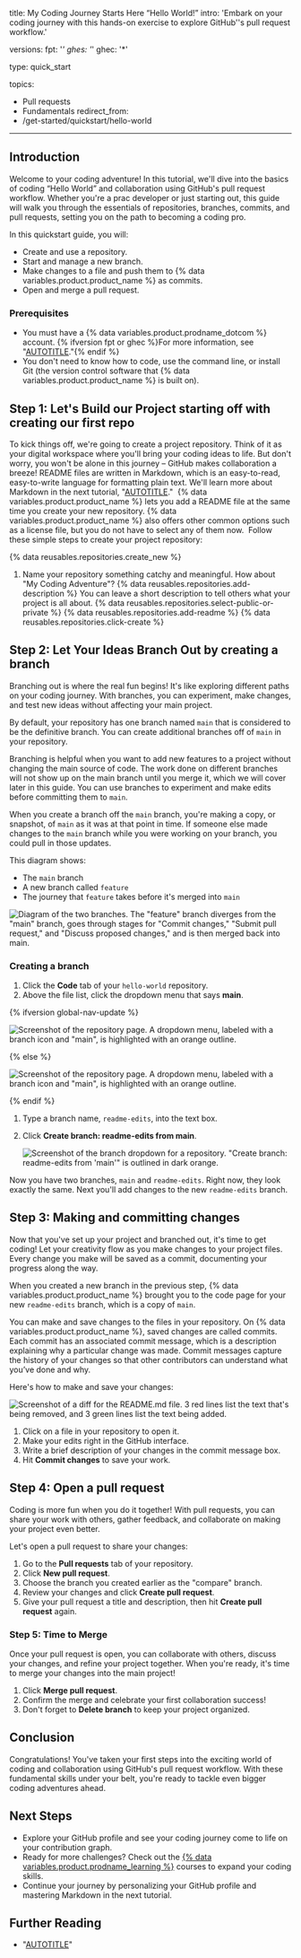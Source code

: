 title: My Coding Journey Starts Here “Hello World!”
intro: 'Embark on your coding journey with this hands-on exercise to explore GitHub''s pull request workflow.'

versions:
  fpt: '*'
  ghes: '*'
  ghec: '*'

type: quick_start

topics:
  - Pull requests
  - Fundamentals
redirect_from:
  - /get-started/quickstart/hello-world
---

## Introduction

Welcome to your coding adventure! In this tutorial, we'll dive into the basics of coding “Hello World” and collaboration using GitHub's pull request workflow. Whether you're a prac developer or just starting out, this guide will walk you through the essentials of repositories, branches, commits, and pull requests, setting you on the path to becoming a coding pro. 

In this quickstart guide, you will:

- Create and use a repository.
- Start and manage a new branch.
- Make changes to a file and push them to {% data variables.product.product_name %} as commits.
- Open and merge a pull request.

### Prerequisites

- You must have a {% data variables.product.prodname_dotcom %} account. {% ifversion fpt or ghec %}For more information, see "[AUTOTITLE](/get-started/start-your-journey/creating-an-account-on-github)."{% endif %}  
- You don't need to know how to code, use the command line, or install Git (the version control software that {% data variables.product.product_name %} is built on).


## Step 1: Let's Build our Project starting off with creating our first repo 

To kick things off, we're going to create a project repository. Think of it as your digital workspace where you'll bring your coding ideas to life. But don't worry, you won't be alone in this journey – GitHub makes collaboration a breeze! README files are written in Markdown, which is an easy-to-read, easy-to-write language for formatting plain text. We'll learn more about Markdown in the next tutorial, "[AUTOTITLE](/get-started/start-your-journey/setting-up-your-profile)."
 {% data variables.product.product_name %} lets you add a README file at the same time you create your new repository. {% data variables.product.product_name %} also offers other common options such as a license file, but you do not have to select any of them now. 
Follow these simple steps to create your project repository:

{% data reusables.repositories.create_new %}
1. Name your repository something catchy and meaningful. How about "My Coding Adventure"?
{% data reusables.repositories.add-description %} You can leave a short description to tell others what your project is all about.
{% data reusables.repositories.select-public-or-private %}
{% data reusables.repositories.add-readme %}
{% data reusables.repositories.click-create %}

## Step 2: Let Your Ideas Branch Out by creating a branch

Branching out is where the real fun begins! It's like exploring different paths on your coding journey. With branches, you can experiment, make changes, and test new ideas without affecting your main project.

By default, your repository has one branch named `main` that is considered to be the definitive branch. You can create additional branches off of `main` in your repository.


Branching is helpful when you want to add new features to a project without changing the main source of code. The work done on different branches will not show up on the main branch until you merge it, which we will cover later in this guide. You can use branches to experiment and make edits before committing them to `main`.


When you create a branch off the `main` branch, you're making a copy, or snapshot, of `main` as it was at that point in time. If someone else made changes to the `main` branch while you were working on your branch, you could pull in those updates.

This diagram shows:

- The `main` branch
- A new branch called `feature`
- The journey that `feature` takes before it's merged into `main`

![Diagram of the two branches. The "feature" branch diverges from the "main" branch, goes through stages for "Commit changes," "Submit pull request," and "Discuss proposed changes," and is then merged back into main.](/assets/images/help/repository/branching.png)


### Creating a branch

1. Click the **Code** tab of your `hello-world` repository.
1. Above the file list, click the dropdown menu that says **main**.

{% ifversion global-nav-update %}

   ![Screenshot of the repository page. A dropdown menu, labeled with a branch icon and "main", is highlighted with an orange outline.](/assets/images/help/branches/branch-selection-dropdown-global-nav-update.png)

{% else %}

   ![Screenshot of the repository page. A dropdown menu, labeled with a branch icon and "main", is highlighted with an orange outline.](/assets/images/help/branches/branch-selection-dropdown.png)

{% endif %}

1. Type a branch name, `readme-edits`, into the text box.
1. Click **Create branch: readme-edits from main**.

   ![Screenshot of the branch dropdown for a repository. "Create branch: readme-edits from 'main'" is outlined in dark orange.](/assets/images/help/repository/new-branch.png)

Now you have two branches, `main` and `readme-edits`. Right now, they look exactly the same. Next you'll add changes to the new `readme-edits` branch.


## Step 3: Making and committing changes

Now that you've set up your project and branched out, it's time to get coding! Let your creativity flow as you make changes to your project files. Every change you make will be saved as a commit, documenting your progress along the way.  

When you created a new branch in the previous step, {% data variables.product.product_name %} brought you to the code page for your new `readme-edits` branch, which is a copy of `main`.

You can make and save changes to the files in your repository. On {% data variables.product.product_name %}, saved changes are called commits. Each commit has an associated commit message, which is a description explaining why a particular change was made. Commit messages capture the history of your changes so that other contributors can understand what you’ve done and why.

Here's how to make and save your changes:

 ![Screenshot of a diff for the README.md file. 3 red lines list the text that's being removed, and 3 green lines list the text being added.](/assets/images/help/repository/diffs.png)

1. Click on a file in your repository to open it.
1. Make your edits right in the GitHub interface.
1. Write a brief description of your changes in the commit message box.
1. Hit **Commit changes** to save your work.

## Step 4: Open a pull request

Coding is more fun when you do it together! With pull requests, you can share your work with others, gather feedback, and collaborate on making your project even better.

Let's open a pull request to share your changes:

1. Go to the **Pull requests** tab of your repository.
1. Click **New pull request**.
1. Choose the branch you created earlier as the "compare" branch.
1. Review your changes and click **Create pull request**.
1. Give your pull request a title and description, then hit **Create pull request** again.

### Step 5: Time to Merge 

Once your pull request is open, you can collaborate with others, discuss your changes, and refine your project together. When you're ready, it's time to merge your changes into the main project!


1. Click **Merge pull request**.
1. Confirm the merge and celebrate your first collaboration success!
1. Don't forget to **Delete branch** to keep your project organized.

## Conclusion

Congratulations! You've taken your first steps into the exciting world of coding and collaboration using GitHub's pull request workflow. With these fundamental skills under your belt, you're ready to tackle even bigger coding adventures ahead.

## Next Steps

- Explore your GitHub profile and see your coding journey come to life on your contribution graph.
- Ready for more challenges? Check out the [{% data variables.product.prodname_learning %}](https://skills.github.com/) courses to expand your coding skills.
- Continue your journey by personalizing your GitHub profile and mastering Markdown in the next tutorial.

## Further Reading

- "[AUTOTITLE](/get-started/using-github/github-flow)"
